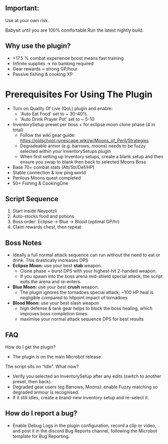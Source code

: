 ## Important:
Use at your own risk.

Babysit until you are 100% comfortable.Run the latest nightly build.

## Why use the plugin?

- +17.5 % combat experience boost means fast training
- Infinite supplies → no banking required
- Gear rewards = strong GP/hour
- Passive fishing & cooking XP

# Prerequisites For Using The Plugin
- Turn on Quality Of Live (QoL) plugin and enable:
  - 'Auto Eat Food' set to ~ 30-40%.
  - 'Auto Drink Prayer Pot' set to ~ 5-10
- InventorySetup preset per boss + for eclipse moon clone phase (4 in total)
  - Follow the wiki gear guide: https://oldschool.runescape.wiki/w/Moons_of_Peril/Strategies
  - Degradeable armor (e.g. barrows, moons) needs to be fuzzy selected within your InventorySetups plugin
  - When first setting up Inventory setups, create a blank setup and then ensure you swap to blank then back to selected Moons Boss
- Base 70+ combat stats (Att/Str/Def/HP)
- Stable connection & low ping world
- Perilous Moons quest completed
- 50+ Fishing & CookingOne 

## Script Sequence
1. Start inside Neypotzli
2. Auto-stocks food and potions
3. Boss order: Eclipse → Blue → Blood (optimal GP/hr)
4. Claim rewards chest, then repeat

## Boss Notes
- Ideally a full normal attack sequence can run without the need to eat or drink. This drastically increases DPS
- **Eclipse Moon:** use your best **stab** weapon.
  - Clone phase = burst DPS with your highest-hit 2-handed weapon. 
  - If you spawn into the boss arena mid-shield special attack, the script exits the arena and re-enters.
- **Blue Moon:** use your best **crush** weapon. 
  - The plugin ignores the tornadoes special attack; ~100 HP heal is negligible compared to hitpoint impact of tornadoes
- **Blood Moon:** use your best slash weapon
  - high defense & tank gear helps to block the boss healing, which improves boss completion times.
  - maximise your normal attack sequence DPS for best results

## FAQ
How do I get the plugin?
- The plugin is on the main Microbot release.

The script sits on “Idle”. What now?
- Verify you selected an InventorySetup after any edits (switch to another preset, then back).
- Degraded gear users (eg Barrows, Moons): enable Fuzzy matching so degraded armour is recognised.
- If it still idles, create a brand-new inventory setup and re-select it.

## How do I report a bug?
- Enable Debug Logs in the plugin configuration, record a clip or video, and post it in the discord Bug Reports channel, following the Microbot template for Bug Reporting. 